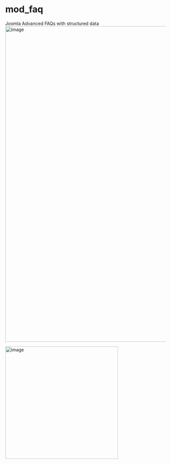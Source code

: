 # mod_faq
Joomla Advanced FAQs with structured data
<img width="993" alt="image" src="https://user-images.githubusercontent.com/53170094/187039199-9269a3d0-371c-4e09-a433-7f29f0d5b8d0.png">

<img width="354" alt="image" src="https://user-images.githubusercontent.com/53170094/187039229-049e2a80-e376-4a60-9173-9cc972791772.png">
